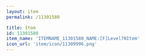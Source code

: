 ```yaml
---
layout: item
permalink: /11301580

title: Item
id: 11301580
item_name: 'ITEMNAME_11301580_NAME:[F]Level70Item'
icon_url: 'item/icon/11309996.png'
---
```


